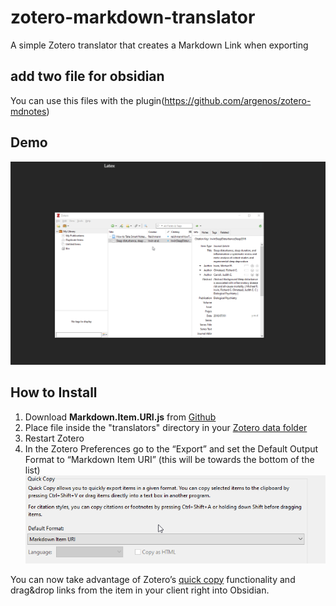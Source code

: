 # zotero-markdown-translator
A simple Zotero translator that creates a Markdown Link when exporting

## add two file for obsidian
You can use this files with the plugin(https://github.com/argenos/zotero-mdnotes)

## Demo 
![](demo.gif)
## How to Install
1. Download **Markdown.Item.URI.js** from [Github](https://github.com/silentdot/zotero-markdown-translator/releases)
2. Place file inside the "translators" directory in your [Zotero data folder](http://www.zotero.org/support/zotero_data#locating_your_zotero_library)
3. Restart Zotero
4. In the Zotero Preferences go to the “Export” and set the Default Output Format to “Markdown Item URI” (this will be towards the bottom of the list)
![](install.png)

You can now take advantage of Zotero’s [quick copy](http://www.zotero.org/support/creating_bibliographies#quick_copy) functionality and drag&drop links from the item in your client right into Obsidian.
